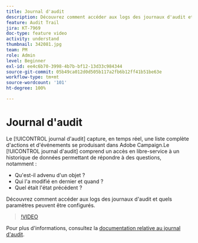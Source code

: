 ```yaml
---
title: Journal d'audit
description: Découvrez comment accéder aux logs des journaux d'audit et quels paramètres peuvent être configurés.
feature: Audit Trail
jira: KT-7969
doc-type: feature video
activity: understand
thumbnail: 342081.jpg
team: PM
role: Admin
level: Beginner
exl-id: ee4c6b70-3998-4b7b-bf12-13d33c984344
source-git-commit: 05b49ca012d0d505b117a2fb6b12ff41b51be63e
workflow-type: tm+mt
source-wordcount: '101'
ht-degree: 100%

---
```


# Journal d&#39;audit

Le [!UICONTROL journal d&#39;audit] capture, en temps réel, une liste complète d&#39;actions et d&#39;événements se produisant dans Adobe Campaign.Le [!UICONTROL journal d&#39;audit] comprend un accès en libre-service à un historique de données permettant de répondre à des questions, notamment :

* Qu&#39;est-il advenu d&#39;un objet ?
* Qui l&#39;a modifié en dernier et quand ?
* Quel était l&#39;état précédent ?

Découvrez comment accéder aux logs des journaux d&#39;audit et quels paramètres peuvent être configurés.

>[!VIDEO](https://video.tv.adobe.com/v/342081?quality=12&learn=on)

Pour plus d&#39;informations, consultez la [documentation relative au journal d&#39;audit](https://experienceleague.adobe.com/docs/campaign-classic/using/monitoring-campaign-classic/production-procedures/audit-trail.html?lang=fr).
